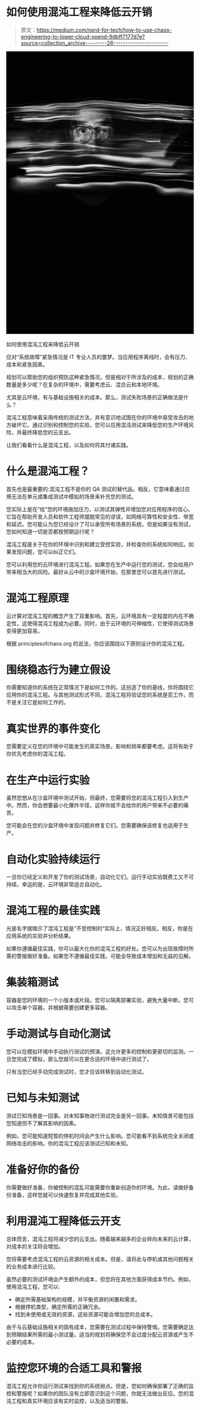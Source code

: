 # 如何使用混沌工程来降低云开销

> 原文：<https://medium.com/nerd-for-tech/how-to-use-chaos-engineering-to-lower-cloud-spend-9dbff7177d7e?source=collection_archive---------26----------------------->

![](img/e705b7183854c0113fdc65bc9110e988.png)

如何使用混沌工程来降低云开销

应对“系统故障”紧急情况是 IT 专业人员的噩梦。当应用程序离线时，会有压力、成本和紧急因素。

规划可以帮助您的组织预防这种紧急情况，但是相对于所涉及的成本，规划的正确数量是多少呢？在复杂的环境中，需要考虑云、混合云和本地环境。

尤其是云环境，有与基础设施相关的成本。那么，测试失败场景的正确做法是什么？

混沌工程意味着采用传统的测试方法，并有意识地试图在你的环境中易受攻击的地方破坏它。通过识别和控制您的实验，您可以应用混沌测试来降低您的生产环境风险，并最终降低您的云支出。

让我们看看什么是混沌工程，以及如何将其付诸实践。

# 什么是混沌工程？

首先也是最重要的:混沌工程不是你的 QA 测试的替代品。相反，它意味着通过应用无法在单元或集成测试中模拟的场景来补充您的测试。

您实际上是在“给”您的环境施加压力，以测试其弹性并增加您对应用程序的信心。它旨在帮助开发人员和软件工程师摆脱常见的谬误，如网络可靠性和安全性、带宽和延迟。您可能认为您已经设计了可以承受所有场景的系统，但是如果没有测试，您如何知道一切是否都按预期运行呢？

混沌工程是关于在你的环境中识别和建立受控实验，并检查你的系统如何响应。如果发现问题，您可以纠正它们。

您可以利用您的云环境进行混沌工程。如果您在生产中运行您的测试，您会给用户带来相当大的风险。最好从云中的沙盒环境开始，在那里您可以首先进行测试。

# 混沌工程原理

云计算对混沌工程的概念产生了双重影响。首先，云环境具有一定程度的内在不确定性，这使得混沌工程成为必要。同时，由于云环境的可伸缩性，它使得测试场景变得更加容易。

根据 principlesofchaos.org 的说法，你应该围绕以下原则设计你的混沌工程。

# 围绕稳态行为建立假设

你需要知道你的系统在正常情况下是如何工作的。这创造了你的基线，你将围绕它应用你的混沌工程。与其他测试形式不同，混沌工程将验证您的系统是否工作，而不是关注它是如何工作的。

# 真实世界的事件变化

您需要定义在您的环境中可能发生的真实场景。影响和频率都要考虑。这将有助于你优先考虑你的混沌工程。

# 在生产中运行实验

虽然您想从在沙盒环境中测试开始，但最终，您需要将您的混沌工程引入到生产中。然而，你会想要最小化爆炸半径，这样你就不会给你的用户带来不必要的痛苦。

您可能会在您的沙盒环境中发现问题并修复它们。您需要确保该修复也适用于生产。

# 自动化实验持续运行

一旦你已经定义和开发了你的测试场景，自动化它们。运行手动实验既费工又不可持续。幸运的是，云环境非常适合自动化。

# 混沌工程的最佳实践

光是名字就暗示了混沌工程是“不受控制的”实际上，情况正好相反。相反，你是在应用系统的实验并分析结果。

如果你遵循最佳实践，你可以最大化你的混沌工程的好处。您可以为出现故障时所需的警报做好准备。如果您不遵循最佳实践，可能会导致成本增加和无益的见解。

# 集装箱测试

容器是您的环境的一个小版本或片段。您可以隔离部署实验，避免大量中断。您可以攻击单个容器，并根据需要创建更多容器。

# 手动测试与自动化测试

您可以在模拟环境中手动执行测试的预演。这允许更多的控制和更密切的监测。一旦您完成了模拟，那么您就可以在更合适的环境中进行测试了。

只有当您已经手动完成测试时，您才应该转移到自动化测试。

# 已知与未知测试

测试已知场景是一回事。对未知事物进行测试完全是另一回事。未知情景可能包括您知道但不了解其影响的因素。

例如，您可能知道短暂的停机时间会产生什么影响。您可能看不到系统完全关闭或网络攻击的影响。你的混沌工程应该测试已知和未知。

# 准备好你的备份

你需要做好准备，你被控制的混乱可能需要你重新创造你的环境。为此，请做好备份准备，这样您就可以快速恢复并完成其他实验。

# 利用混沌工程降低云开支

总体而言，混沌工程将减少您的云支出。随着越来越多的企业转向未来的云计算，对成本的关注将会增加。

您将需要考虑混沌工程的云资源的相关成本。但是，请将此与停机或其他问题相关的业务成本进行比较。

虽然必要的测试环境会产生额外的成本，但您将在其他方面获得成本节约。例如，使用混沌工程，您可以:

*   确定所需基础架构的规模，并平衡资源的闲置和需求。
*   根据停机类型，确定所需的正确冗余。
*   找到未使用或无效的资源，这些资源可能会增加您的总成本。

由于与云基础设施相关的固有成本，您需要在测试过程中保持警惕。您需要确定达到预期结果所需的最小测试量。适当的规划将确保您不会过度分配云资源或产生不必要的成本。

# 监控您环境的合适工具和警报

混沌工程允许你运行测试来找到你的系统弱点。但是，您如何确保部署了正确的监控和警报呢？如果你的团队没有立即意识到这个问题，你就无法做出反应。您的混沌工程和真实环境应该有实时监控，以及适当的警报。